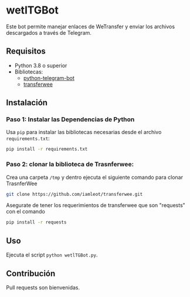# wetlTGBot
Este bot permite manejar enlaces de WeTransfer y enviar los archivos descargados a través de Telegram.

## Requisitos
- Python 3.8 o superior
- Bibliotecas:
  - [python-telegram-bot](https://python-telegram-bot.org)
  - [transferwee](https://github.com/iamleot/transferwee)

## Instalación

### Paso 1: Instalar las Dependencias de Python
Usa `pip` para instalar las bibliotecas necesarias desde el archivo `requirements.txt`:

```bash
pip install -r requirements.txt
```


### Paso 2: clonar la biblioteca de Trasnferwee:

Crea una carpeta `/tmp` y dentro ejecuta el siguiente comando para clonar TrasnferWee

```bash
git clone https://github.com/iamleot/transferwee.git
```

Asegurate de tener los requerimientos de transferwee que son "requests" con el comando

```bash
pip install -r requests
```


## Uso
Ejecuta el script `python wetlTGBot.py`.

## Contribución
Pull requests son bienvenidas.
